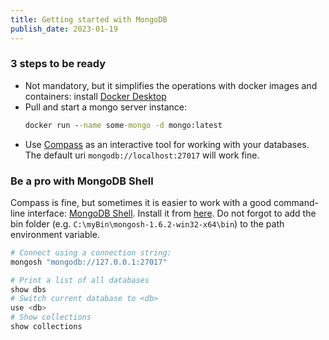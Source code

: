 ```yaml
---
title: Getting started with MongoDB
publish_date: 2023-01-19
---
```


### 3 steps to be ready
- Not mandatory, but it simplifies the operations with docker images and containers: install [Docker Desktop](https://www.docker.com/products/docker-desktop/)
- Pull and start a mongo server instance:
  ```cmd
  docker run --name some-mongo -d mongo:latest
  ```
- Use [Compass](https://www.mongodb.com/products/compass) as an interactive tool for working with your databases. The default uri `mongodb://localhost:27017` will work fine.

### Be a pro with MongoDB Shell
Compass is fine, but sometimes it is easier to work with a good command-line interface: [MongoDB Shell](https://www.mongodb.com/docs/v4.4/mongo/#the-mongo-shell). Install it from [here](https://www.mongodb.com/docs/v4.4/mongo/#the-mongo-shell). Do not forgot to add the bin folder (e.g. `C:\myBin\mongosh-1.6.2-win32-x64\bin`) to the path environment variable.

```powershell
# Connect using a connection string:
mongosh "mongodb://127.0.0.1:27017"

# Print a list of all databases 
show dbs
# Switch current database to <db>
use <db>
# Show collections
show collections
```